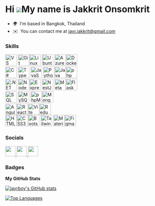 Hi ![](https://user-images.githubusercontent.com/18350557/176309783-0785949b-9127-417c-8b55-ab5a4333674e.gif)My name is Jakkrit Onsomkrit
=========================================================================================================================================

* 🌍  I'm based in Bangkok, Thailand
* ✉️  You can contact me at [jayr.jakkrit@gmail.com](mailto:jayr.jakkrit@gmail.com)

### Skills


<p align="left">
      <a href="https://code.visualstudio.com/" target="_blank" rel="noreferrer"
        ><img
          src="https://upload.wikimedia.org/wikipedia/commons/9/9a/Visual_Studio_Code_1.35_icon.svg"
          width="36"
          height="36"
          alt="VS Code"
      /></a>
      <a href="https://git-scm.com/" target="_blank" rel="noreferrer"
        ><img
          src="https://raw.githubusercontent.com/danielcranney/readme-generator/main/public/icons/skills/git-colored.svg"
          width="36"
          height="36"
          alt="Git" /></a
      ><a href="https://www.linux.org" target="_blank" rel="noreferrer"
        ><img
          src="https://upload.wikimedia.org/wikipedia/commons/thumb/3/35/Tux.svg/150px-Tux.svg.png"
          width="36"
          height="36"
          alt="Linux"
      /></a>
      <a href="https://ubuntu.com/download" target="_blank" rel="noreferrer"
        ><img
          src="https://upload.wikimedia.org/wikipedia/commons/thumb/a/ab/Logo-ubuntu_cof-orange-hex.svg/285px-Logo-ubuntu_cof-orange-hex.svg.png?20130511162351"
          width="36"
          height="36"
          alt="Ubuntu"
      /></a>
      <a href="https://portal.azure.com/" target="_blank" rel="noreferrer"
        ><img
          src="https://swimburger.net/media/fbqnp2ie/azure.svg"
          width="36"
          height="36"
          alt="Azure" /></a
      ><a href="https://www.docker.com/" target="_blank" rel="noreferrer"
        ><img
          src="https://raw.githubusercontent.com/danielcranney/readme-generator/main/public/icons/skills/docker-colored.svg"
          width="36"
          height="36"
          alt="Docker" /></a
      ><br />
      <a
        href="https://docs.microsoft.com/en-us/dotnet/csharp/"
        target="_blank"
        rel="noreferrer"
        ><img
          src="https://raw.githubusercontent.com/danielcranney/readme-generator/main/public/icons/skills/csharp-colored.svg"
          width="36"
          height="36"
          alt="C#"
      /></a>
      <a href="https://www.typescriptlang.org/" target="_blank" rel="noreferrer"
        ><img
          src="https://raw.githubusercontent.com/danielcranney/readme-generator/main/public/icons/skills/typescript-colored.svg"
          width="36"
          height="36"
          alt="TypeScript"
      /></a>
      <a
        href="https://developer.mozilla.org/en-US/docs/Web/JavaScript"
        target="_blank"
        rel="noreferrer"
        ><img
          src="https://raw.githubusercontent.com/danielcranney/readme-generator/main/public/icons/skills/javascript-colored.svg"
          width="36"
          height="36"
          alt="JavaScript"
      /></a>
      <a href="https://www.python.org/" target="_blank" rel="noreferrer"
        ><img
          src="https://raw.githubusercontent.com/danielcranney/readme-generator/main/public/icons/skills/python-colored.svg"
          width="36"
          height="36"
          alt="Python" /></a
      ><a href="https://www.oracle.com/java/" target="_blank" rel="noreferrer"
        ><img
          src="https://raw.githubusercontent.com/danielcranney/readme-generator/main/public/icons/skills/java-colored.svg"
          width="36"
          height="36"
          alt="Java" /></a
      ><a href="https://www.phpmyadmin.net/" target="_blank" rel="noreferrer"
        ><img
          src="https://www.php.net//images/logos/new-php-logo.svg"
          width="36"
          height="36"
          alt="php" /></a
      ><br /><a href="https://nodejs.org/en/" target="_blank" rel="noreferrer"
        ><img
          src="https://upload.wikimedia.org/wikipedia/commons/e/ee/.NET_Core_Logo.svg"
          width="36"
          height="36"
          alt=".NET Core"
      /></a>
      <a href="https://nodejs.org/en/" target="_blank" rel="noreferrer"
        ><img
          src="https://raw.githubusercontent.com/danielcranney/readme-generator/main/public/icons/skills/nodejs-colored.svg"
          width="36"
          height="36"
          alt="NodeJS" /></a
      ><a href="https://expressjs.com/" target="_blank" rel="noreferrer"
        ><img
          src="https://raw.githubusercontent.com/danielcranney/readme-generator/main/public/icons/skills/express-colored.svg"
          width="36"
          height="36"
          alt="Express"
      /></a>
      <a href="https://docs.nestjs.com/" target="_blank" rel="noreferrer"
        ><img
          src="https://raw.githubusercontent.com/danielcranney/readme-generator/main/public/icons/skills/nestjs-colored.svg"
          width="36"
          height="36"
          alt="NestJS"
      /></a>
      <a
        href="https://developers.facebook.com/"
        target="_blank"
        rel="noreferrer"
        ><img
          src="https://res.cloudinary.com/postman/image/upload/t_team_logo/v1635557679/team/b9724884cd02ea2f032eab63b55ac6ea4a2869516a26292bc1368d03c60f2054.png"
          width="36"
          height="36"
          alt="Meta Developers" /></a
      ><a
        href="https://flask.palletsprojects.com/en/2.0.x/"
        target="_blank"
        rel="noreferrer"
        ><img
          src="https://raw.githubusercontent.com/danielcranney/readme-generator/main/public/icons/skills/flask-colored.svg"
          width="36"
          height="36"
          alt="Flask" /></a
      ><br /><a
        href="https://learn.microsoft.com/en-us/sql/sql-server/?view=sql-server-ver16"
        target="_blank"
        rel="noreferrer"
        ><img
          src="https://cdn.prod.website-files.com/5fabc175035e22a2b52f04d6/62791fb91b8d0cdecaebfd18_sql_server_rds.svg"
          width="36"
          height="36"
          alt="SQL Server"
      /></a>
      <a href="https://www.mysql.com/" target="_blank" rel="noreferrer"
        ><img
          src="https://www.vectorlogo.zone/logos/mysql/mysql-icon.svg"
          width="36"
          height="36"
          alt="MySQL"
      /></a>
      <a
        href="https://www.phpmyadmin.net/docs/"
        target="_blank"
        rel="noreferrer"
        ><img
          src="https://cdn.icon-icons.com/icons2/2699/PNG/512/phpmyadmin_logo_icon_168050.png"
          width="36"
          height="36"
          alt="phpMyAdmin" /></a
      ><a href="https://www.mongodb.com/" target="_blank" rel="noreferrer"
        ><img
          src="https://raw.githubusercontent.com/danielcranney/readme-generator/main/public/icons/skills/mongodb-colored.svg"
          width="36"
          height="36"
          alt="MongoDB"
      /></a>
      <br />
      <a href="https://angular.io/" target="_blank" rel="noreferrer"
        ><img
          src="https://logosandtypes.com/wp-content/uploads/2024/01/angular.svg"
          width="36"
          height="36"
          alt="Angular" /></a
      ><a href="https://reactjs.org/" target="_blank" rel="noreferrer"
        ><img
          src="https://raw.githubusercontent.com/danielcranney/readme-generator/main/public/icons/skills/react-colored.svg"
          width="36"
          height="36"
          alt="React" /></a
      ><a href="https://vitejs.dev/" target="_blank" rel="noreferrer"
        ><img
          src="https://raw.githubusercontent.com/danielcranney/readme-generator/main/public/icons/skills/vite-colored.svg"
          width="36"
          height="36"
          alt="Vite" /></a
      ><a href="https://redux.js.org/" target="_blank" rel="noreferrer"
        ><img
          src="https://raw.githubusercontent.com/danielcranney/readme-generator/main/public/icons/skills/redux-colored.svg"
          width="36"
          height="36"
          alt="Redux" /></a
      ><br /><a
        href="https://developer.mozilla.org/en-US/docs/Glossary/HTML5"
        target="_blank"
        rel="noreferrer"
        ><img
          src="https://raw.githubusercontent.com/danielcranney/readme-generator/main/public/icons/skills/html5-colored.svg"
          width="36"
          height="36"
          alt="HTML5" /></a
      ><a href="https://www.w3.org/TR/CSS/#css" target="_blank" rel="noreferrer"
        ><img
          src="https://raw.githubusercontent.com/danielcranney/readme-generator/main/public/icons/skills/css3-colored.svg"
          width="36"
          height="36"
          alt="CSS3" /></a
      ><a href="https://getbootstrap.com/" target="_blank" rel="noreferrer"
        ><img
          src="https://raw.githubusercontent.com/danielcranney/readme-generator/main/public/icons/skills/bootstrap-colored.svg"
          width="36"
          height="36"
          alt="Bootstrap"
      /></a>
      <a href="https://tailwindcss.com/" target="_blank" rel="noreferrer"
        ><img
          src="https://raw.githubusercontent.com/danielcranney/readme-generator/main/public/icons/skills/tailwindcss-colored.svg"
          width="36"
          height="36"
          alt="TailwindCSS"
      /></a>
      <a href="https://mui.com/" target="_blank" rel="noreferrer"
        ><img
          src="https://raw.githubusercontent.com/danielcranney/readme-generator/main/public/icons/skills/materialui-colored.svg"
          width="36"
          height="36"
          alt="Material UI" /></a
      ><a href="https://www.figma.com/" target="_blank" rel="noreferrer"
        ><img
          src="https://raw.githubusercontent.com/danielcranney/readme-generator/main/public/icons/skills/figma-colored.svg"
          width="36"
          height="36"
          alt="Figma" /></a
      ><br />
</p>


### Socials

<p align="left"> <a href="https://www.facebook.com/jakkrit.onsomkrit" target="_blank" rel="noreferrer"> <picture> <source media="(prefers-color-scheme: dark)" srcset="https://raw.githubusercontent.com/danielcranney/readme-generator/main/public/icons/socials/facebook-dark.svg" /> <source media="(prefers-color-scheme: light)" srcset="https://raw.githubusercontent.com/danielcranney/readme-generator/main/public/icons/socials/facebook.svg" /> <img src="https://raw.githubusercontent.com/danielcranney/readme-generator/main/public/icons/socials/facebook.svg" width="32" height="32" /> </picture> </a> <a href="https://www.github.com/jayrboy" target="_blank" rel="noreferrer"> <picture> <source media="(prefers-color-scheme: dark)" srcset="https://raw.githubusercontent.com/danielcranney/readme-generator/main/public/icons/socials/github-dark.svg" /> <source media="(prefers-color-scheme: light)" srcset="https://raw.githubusercontent.com/danielcranney/readme-generator/main/public/icons/socials/github.svg" /> <img src="https://raw.githubusercontent.com/danielcranney/readme-generator/main/public/icons/socials/github.svg" width="32" height="32" /> </picture> </a> <a href="http://www.medium.com/@jayr.jakkrit" target="_blank" rel="noreferrer"> <picture> <source media="(prefers-color-scheme: dark)" srcset="https://raw.githubusercontent.com/danielcranney/readme-generator/main/public/icons/socials/medium-dark.svg" /> <source media="(prefers-color-scheme: light)" srcset="https://raw.githubusercontent.com/danielcranney/readme-generator/main/public/icons/socials/medium.svg" /> <img src="https://raw.githubusercontent.com/danielcranney/readme-generator/main/public/icons/socials/medium.svg" width="32" height="32" /> </picture> </a></p>

### Badges

<b>My GitHub Stats</b>

<a href="http://www.github.com/jayrboy"><img src="https://github-readme-stats.vercel.app/api?username=jayrboy&show_icons=true&hide=stars,issues,contribs&count_private=true&title_color=0891b2&text_color=ffffff&icon_color=0891b2&bg_color=1c1917&hide_border=true&show_icons=true" alt="jayrboy's GitHub stats" /></a>

<a href="https://github.com/jayrboy" align="left"><img src="https://github-readme-stats.vercel.app/api/top-langs/?username=jayrboy&langs_count=10&title_color=0891b2&text_color=ffffff&icon_color=0891b2&bg_color=1c1917&hide_border=true&locale=en&custom_title=Top%20%Languages" alt="Top Languages" /></a>
